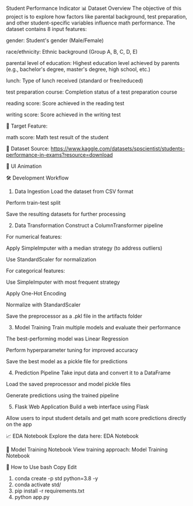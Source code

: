 Student Performance Indicator
📊 Dataset Overview
The objective of this project is to explore how factors like parental background, test preparation, and other student-specific variables influence math performance. The dataset contains 8 input features:

gender: Student's gender (Male/Female)

race/ethnicity: Ethnic background (Group A, B, C, D, E)

parental level of education: Highest education level achieved by parents (e.g., bachelor's degree, master's degree, high school, etc.)

lunch: Type of lunch received (standard or free/reduced)

test preparation course: Completion status of a test preparation course

reading score: Score achieved in the reading test

writing score: Score achieved in the writing test

🎯 Target Feature:

math score: Math test result of the student

📌 Dataset Source: https://www.kaggle.com/datasets/spscientist/students-performance-in-exams?resource=download

🎥 UI Animation


🛠️ Development Workflow
1. Data Ingestion
Load the dataset from CSV format

Perform train-test split

Save the resulting datasets for further processing

2. Data Transformation
Construct a ColumnTransformer pipeline

For numerical features:

Apply SimpleImputer with a median strategy (to address outliers)

Use StandardScaler for normalization

For categorical features:

Use SimpleImputer with most frequent strategy

Apply One-Hot Encoding

Normalize with StandardScaler

Save the preprocessor as a .pkl file in the artifacts folder

3. Model Training
Train multiple models and evaluate their performance

The best-performing model was Linear Regression

Perform hyperparameter tuning for improved accuracy

Save the best model as a pickle file for predictions

4. Prediction Pipeline
Take input data and convert it to a DataFrame

Load the saved preprocessor and model pickle files

Generate predictions using the trained pipeline

5. Flask Web Application
Build a web interface using Flask

Allow users to input student details and get math score predictions directly on the app

📈 EDA Notebook
Explore the data here: EDA Notebook

🤖 Model Training Notebook
View training approach: Model Training Notebook

🚀 How to Use
bash
Copy
Edit
1. conda create -p std python=3.8 -y  
2. conda activate std/  
3. pip install -r requirements.txt  
4. python app.py
